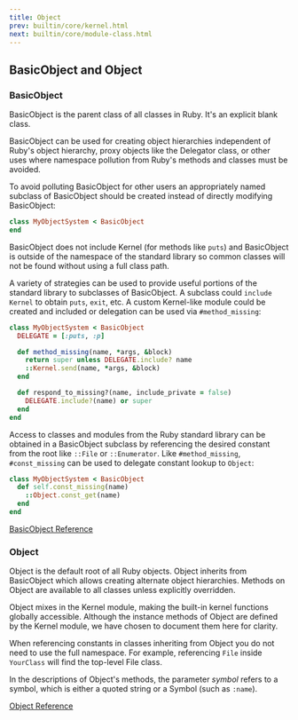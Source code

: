 ```yaml
---
title: Object
prev: builtin/core/kernel.html
next: builtin/core/module-class.html
---
```


## BasicObject and Object[](#basicobject-and-object)



### BasicObject[](#basicobject)

BasicObject is the parent class of all classes in Ruby. It's an explicit
blank class.

BasicObject can be used for creating object hierarchies independent of
Ruby's object hierarchy, proxy objects like the Delegator class, or
other uses where namespace pollution from Ruby's methods and classes
must be avoided.

To avoid polluting BasicObject for other users an appropriately named
subclass of BasicObject should be created instead of directly modifying
BasicObject:


```ruby
class MyObjectSystem < BasicObject
end
```

BasicObject does not include Kernel (for methods like `puts`) and
BasicObject is outside of the namespace of the standard library so
common classes will not be found without using a full class path.

A variety of strategies can be used to provide useful portions of the
standard library to subclasses of BasicObject. A subclass could `include
Kernel` to obtain `puts`, `exit`, etc. A custom Kernel-like module could
be created and included or delegation can be used via
`#method_missing`: 

```ruby
class MyObjectSystem < BasicObject
  DELEGATE = [:puts, :p]

  def method_missing(name, *args, &block)
    return super unless DELEGATE.include? name
    ::Kernel.send(name, *args, &block)
  end

  def respond_to_missing?(name, include_private = false)
    DELEGATE.include?(name) or super
  end
end
```

Access to classes and modules from the Ruby standard library can be
obtained in a BasicObject subclass by referencing the desired constant
from the root like `::File` or `::Enumerator`. Like `#method_missing`,
`#const_missing` can be used to delegate constant lookup to `Object`: 

```ruby
class MyObjectSystem < BasicObject
  def self.const_missing(name)
    ::Object.const_get(name)
  end
end
```

<a href='https://ruby-doc.org/core-2.7.0/BasicObject.html'
class='ruby-doc remote' target='_blank'>BasicObject Reference</a>



### Object[](#object)

Object is the default root of all Ruby objects. Object inherits from
BasicObject which allows creating alternate object hierarchies. Methods
on Object are available to all classes unless explicitly overridden.

Object mixes in the Kernel module, making the built-in kernel functions
globally accessible. Although the instance methods of Object are defined
by the Kernel module, we have chosen to document them here for clarity.

When referencing constants in classes inheriting from Object you do not
need to use the full namespace. For example, referencing `File` inside
`YourClass` will find the top-level File class.

In the descriptions of Object's methods, the parameter *symbol* refers
to a symbol, which is either a quoted string or a Symbol (such as
`:name`).

<a href='https://ruby-doc.org/core-2.7.0/Object.html' class='ruby-doc
remote' target='_blank'>Object Reference</a>

